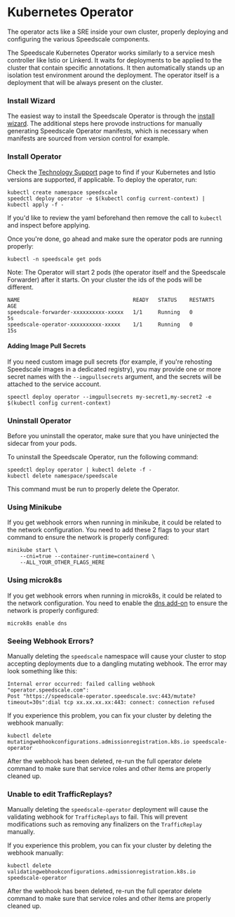 
# Kubernetes Operator

The operator acts like a SRE inside your own cluster, properly deploying and
configuring the various Speedscale components.

The Speedscale Kubernetes Operator works similarly to a service mesh controller like Istio or Linkerd. It waits for deployments to be applied to the cluster that contain specific annotations. It then automatically stands up an isolation test environment around the deployment. The operator itself is a deployment that will be always present on the cluster.

### Install Wizard

The easiest way to install the Speedscale Operator is through the [install wizard](./install-wizard.md).
The additional steps here provode instructions for manually generating Speedscale Operator manifests, which
is necessary when manifests are sourced from version control for example.

### Install Operator <a href="#install-operator" id="install-operator"></a>

Check the [Technology Support](../../reference/technology-support.md) page to find if your Kubernetes and Istio versions are supported, if applicable. To deploy the operator, run:

```
kubectl create namespace speedscale
speedctl deploy operator -e $(kubectl config current-context) | kubectl apply -f -
```

If you'd like to review the yaml beforehand then remove the call to `kubectl` and inspect before applying.

Once you're done, go ahead and make sure the operator pods are running properly:

```
kubectl -n speedscale get pods
```

Note: The Operator will start 2 pods (the operator itself and the Speedscale Forwarder) after it starts. On your cluster the ids of the pods will be different.

```
NAME                                    READY   STATUS    RESTARTS   AGE
speedscale-forwarder-xxxxxxxxxx-xxxxx   1/1     Running   0          5s
speedscale-operator-xxxxxxxxxx-xxxxx    1/1     Running   0          15s
```

#### Adding Image Pull Secrets <a href="#add-img-pull-secrets" id="add-img-pull-secrets"></a>

If you need custom image pull secrets (for example, if you're rehosting Speedscale images in a dedicated registry), you may provide one or more secret names with the `--imgpullsecrets` argument, and the secrets will be attached to the service account.

```
speectl deploy operator --imgpullsecrets my-secret1,my-secret2 -e $(kubectl config current-context)
```

### Uninstall Operator <a href="#uninstall-operator" id="uninstall-operator"></a>

Before you uninstall the operator, make sure that you have uninjected the sidecar from your pods.

To uninstall the Speedscale Operator, run the following command:

```
speedctl deploy operator | kubectl delete -f -
kubectl delete namespace/speedscale
```

This command must be run to properly delete the Operator.

### Using Minikube <a href="#webhook-errors" id="webhook-errors"></a>

If you get webhook errors when running in minikube, it could be related to the network configuration. You need to add these 2 flags to your start command to ensure the network is properly configured:

```
minikube start \
    --cni=true --container-runtime=containerd \
    --ALL_YOUR_OTHER_FLAGS_HERE
```

### Using microk8s <a href="#webhook-errors" id="webhook-errors"></a>

If you get webhook errors when running in microk8s, it could be related to the network configuration. You need to enable the [dns add-on](https://microk8s.io/docs/addon-dns) to ensure the network is properly configured:

```
microk8s enable dns
```

### Seeing Webhook Errors? <a href="#webhook-errors" id="webhook-errors"></a>

Manually deleting the `speedscale` namespace will cause your cluster to stop accepting deployments due to a dangling mutating webhook. The error may look something like this:

```
Internal error occurred: failed calling webhook "operator.speedscale.com":
Post "https://speedscale-operator.speedscale.svc:443/mutate?timeout=30s":dial tcp xx.xx.xx.xx:443: connect: connection refused
```

If you experience this problem, you can fix your cluster by deleting the webhook manually:

```
kubectl delete mutatingwebhookconfigurations.admissionregistration.k8s.io speedscale-operator
```

After the webhook has been deleted, re-run the full operator delete command to make sure that service roles and other items are properly cleaned up.

### Unable to edit TrafficReplays? <a href="edit-replays" id="edit-replays"></a>

Manually deleting the `speedscale-operator` deployment will cause the validating webhook for `TrafficReplays` to fail.
This will prevent modifications such as removing any finalizers on the `TrafficReplay` manually.

If you experience this problem, you can fix your cluster by deleting the webhook manually:

```
kubectl delete validatingwebhookconfigurations.admissionregistration.k8s.io speedscale-operator
```

After the webhook has been deleted, re-run the full operator delete command to make sure that service roles and other items are properly cleaned up.

